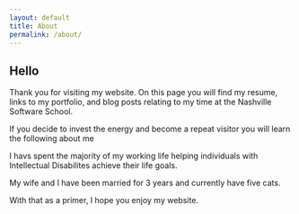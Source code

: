 ```yaml
---
layout: default 
title: About
permalink: /about/
---
```


<h2>Hello</h2>

<p>Thank you for visiting my website. On this page you will find my resume, links to my portfolio, 
and blog posts relating to my time at the Nashville Software School.</p>

If you decide to invest the energy and become a repeat visitor you will learn the following about me

I havs spent the majority of my working life helping individuals with Intellectual Disabilites
 achieve their life goals. 
 
 My wife and I have been married for 3 years and currently have five cats. 

With that as a primer, I hope you enjoy my website. 
